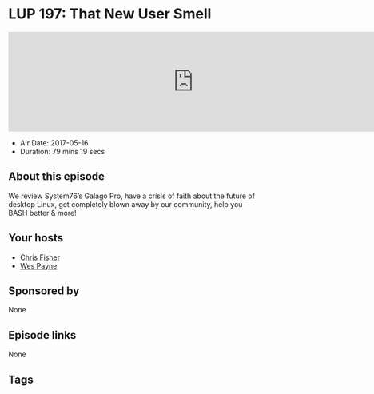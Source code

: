 # LUP 197: That New User Smell

<iframe src="https://player.fireside.fm/v2/RUkczH-V+qe6bTeMo?theme=dark" width="740" height="200" frameborder="0" scrolling="no"></iframe>

* Air Date: 2017-05-16
* Duration: 79 mins 19 secs

## About this episode

We review System76’s Galago Pro, have a crisis of faith about the future of desktop Linux, get completely blown away by our community, help you BASH better & more!

## Your hosts
* [Chris Fisher](https://linuxunplugged.com/hosts/chrislas)
* [Wes Payne](https://linuxunplugged.com/hosts/wes)

## Sponsored by

None



## Episode links

None



## Tags

